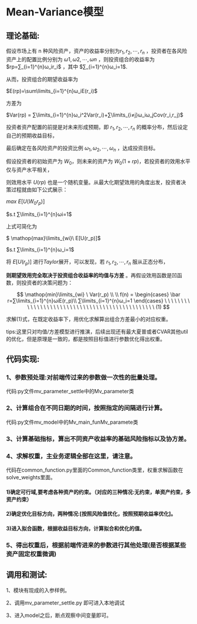# Mean-Variance模型

## 理论基础:

假设市场上有 n 种风险资产，资产的收益率分别为$r_1,r_2,⋯,r_n$ ，投资者在各风险资产上的配置比例分别为 $ω1,ω2,⋯,ωn$ ，则投资组合的收益率为 $rp=∑_{i=1}^{n}ω_ir_i$ ，其中 $∑_{i=1}^{n}ω_i=1$.

从而，投资组合的期望收益率为

$E(rp)=\sum\limits_{i=1}^{n}ω_iE(r_i)$

方差为

$Var(rp) = ∑\limits_{i=1}^{n}ω_i^2Var(r_i)+∑\limits_{i≠j}ω_iω_jCov(r_i,r_j)$

投资者资产配置的前提是对未来形成预期，即 $r_1,r_2,⋯,r_n$ 的概率分布，然后设定自己的预期收益目标，

最后确定在各风险资产的投资比例 $ω_1,ω_2,⋯,ω_n$ ，达成投资目标。

假设投资者的初始资产为 $W_0$，则未来的资产为 $W_0(1+rp)$，若投资者的效用水平仅与资产水平相关，

则效用水平 $U(rp)$ 也是一个随机变量。从最大化期望效用的角度出发，投资者决策过程就由如下公式展示：

$max$ $E[U(W_0r_p)]$

$s.t   ∑\limits_{i=1}^{n}ωi=1$

上式可简化为

$                                    \mathop{max}\limits_{wi}\ E[U(r_p)]$

$s.t ∑\limits_{i=1}^{n}ω_i=1$

将 $E[U(r_p)]$ 进行$Taylor$展开，可以发现，若 $r_1,r_2,⋯,r_n$ 服从正态分布，

**则期望效用完全取决于投资组合收益率的均值与方差** 。再假设效用函数是凹函数，则投资者的决策问题为：

$$
\mathop{min}\limits_{wi} \ Var(r_p)
\\
\\
f(n) = 
	\begin{cases}
		\bar r=∑\limits_{i=1}^{n}ωiE(r_p)\\
		∑\limits_{i=1}^{n}ω_i=1
	\end{cases}                   \ \ \ \ \ \ \ \ \ \ \ \ \ \ \ \ \ \ \ \ \ \ \ \ \ \ \ \ \ \ \ \ \ \ \ \ \ \ \ \ \ \ \  \ \ \ \  (1)
$$

求解(1)式，在既定收益率下，用优化求解算出组合方差最小的对应权重。

tips:这里只对均值/方差模型进行推演，后续出现还有最大夏普或者CVAR其他util的优化，但是原理是一致的，都是按照目标值进行参数优化得出权重。

## 代码实现:

### 1、参数预处理:对前端传过来的参数做一次性的批量处理。

代码:py文件mv_parameter_settle中的Mv_parameter类

### 2、计算组合在不同日期的时间，按照指定的间隔进行计算。

代码:py文件mv_model中的Mv_main_funMv_paramete类

### 3、计算基础指标，算出不同资产收益率的基础风险指标以及协方差。

### 4、**求解权重，主业务逻辑全部在这里，请注意**。

代码在common_function.py里面的Common_function类里，权重求解函数在solve_weights里面。

#### 1)确定可行域,要考虑各种资产的约束。（对应的三种情况:无约束，单资产约束，多资产约束）

#### 2)确定优化目标方向，两种情况:[按照风险值优化，按照预期收益率优化]。

#### 3)进入拟合函数，根据收益目标方向，计算拟合和优化的值。

### 5、得出权重后，根据前端传进来的参数进行其他处理(是否根据某些资产固定权重微调)

## 调用和测试:

1、模块有现成的入参样例。

2、调用mv_parameter_settle.py 即可进入本地调试

3、进入model之后，断点观察中间变量即可。
